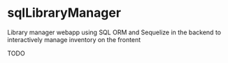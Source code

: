 # sqlLibraryManager
Library manager webapp using SQL ORM and Sequelize in the backend to interactively manage inventory on the frontent

TODO
